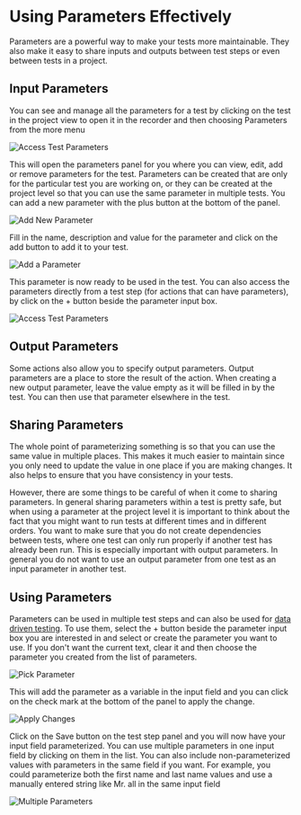# Using Parameters Effectively

Parameters are a powerful way to make your tests more maintainable. They also make it easy to share inputs and outputs between test steps or even between tests in a project.

## Input Parameters

You can see and manage all the parameters for a test by clicking on the test in the project view to open it in the recorder and then choosing Parameters from the more menu

![Access Test Parameters](../.gitbook/assets/image%20%2836%29.png)

This will open the parameters panel for you where you can view, edit, add or remove parameters for the test. Parameters can be created that are only for the particular test you are working on, or they can be created at the project level so that you can use the same parameter in multiple tests. You can add a new parameter with the plus button at the bottom of the panel.

![Add New Parameter](../.gitbook/assets/image%20%2819%29.png)

Fill in the name, description and value for the parameter and click on the add button to add it to your test.

![Add a Parameter](../.gitbook/assets/image%20%2816%29.png)

This parameter is now ready to be used in the test. You can also access the parameters directly from a test step \(for actions that can have parameters\), by click on the + button beside the parameter input box.

![Access Test Parameters](../.gitbook/assets/image%20%2832%29.png)

## Output Parameters

Some actions also allow you to specify output parameters. Output parameters are a place to store the result of the action. When creating a new output parameter, leave the value empty as it will be filled in by the test. You can then use that parameter elsewhere in the test. 

## Sharing Parameters

The whole point of parameterizing something is so that you can use the same value in multiple places. This makes it much easier to maintain since you only need to update the value in one place if you are making changes. It also helps to ensure that you have consistency in your tests. 

However, there are some things to be careful of when it come to sharing parameters. In general sharing parameters within a test is pretty safe, but when using a parameter at the project level it is important to think about the fact that you might want to run tests at different times and in different orders. You want to make sure that you do not create dependencies between tests, where one test can only run properly if another test has already been run. This is especially important with output parameters. In general you do not want to use an output parameter from one test as an input parameter in another test.

## Using Parameters

Parameters can be used in multiple test steps and can also be used for [data driven testing](../schedule-and-run-tests/using-data-driven-jobs-in-testproject.md). To use them, select the + button beside the parameter input box you are interested in and select or create the parameter you want to use. If you don't want the current text, clear it and then choose the parameter you created from the list of parameters.

![Pick Parameter](../.gitbook/assets/image%20%286%29.png)

This will add the parameter as a variable in the input field and you can click on the check mark at the bottom of the panel to apply the change. 

![Apply Changes](../.gitbook/assets/image%20%2825%29.png)

Click on the Save button on the test step panel and you will now have your input field parameterized. You can use multiple parameters in one input field by clicking on them in the list. You can also include non-parameterized values with parameters in the same field if you want. For example, you could parameterize both the first name and last name values and use a manually entered string like Mr. all in the same input field

![Multiple Parameters](../.gitbook/assets/image%20%2843%29.png)







